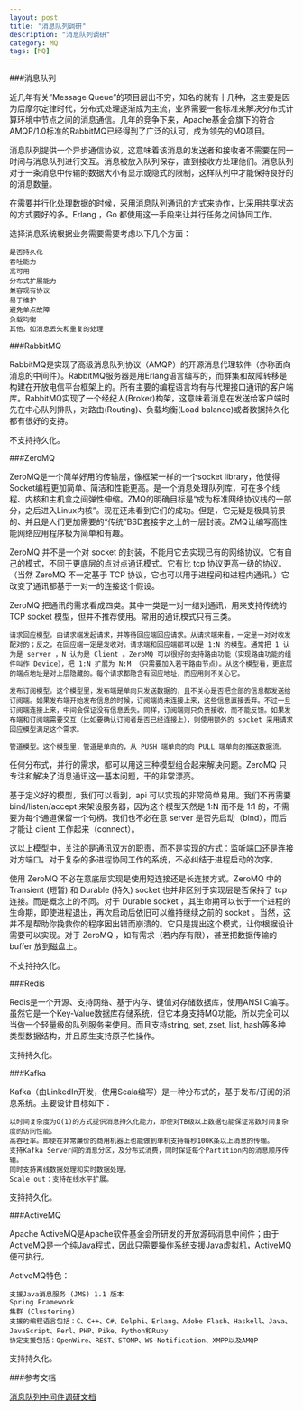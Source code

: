 ```yaml
---
layout: post
title: "消息队列调研"
description: "消息队列调研"
category: MQ
tags: [MQ]
---
```


###消息队列

近几年有关”Message Queue”的项目层出不穷，知名的就有十几种，这主要是因为后摩尔定律时代，分布式处理逐渐成为主流，业界需要一套标准来解决分布式计算环境中节点之间的消息通信。几年的竞争下来，Apache基金会旗下的符合AMQP/1.0标准的RabbitMQ已经得到了广泛的认可，成为领先的MQ项目。

消息队列提供一个异步通信协议，这意味着该消息的发送者和接收者不需要在同一时间与消息队列进行交互。消息被放入队列保存，直到接收方处理他们。消息队列对于一条消息中传输的数据大小有显示或隐式的限制，这样队列中才能保持良好的的消息数量。

在需要并行化处理数据的时候，采用消息队列通讯的方式来协作，比采用共享状态的方式要好的多。Erlang ，Go 都使用这一手段来让并行任务之间协同工作。

选择消息系统根据业务需要需要考虑以下几个方面：

	是否持久化
	吞吐能力
	高可用
	分布式扩展能力
	兼容现有协议
	易于维护
	避免单点故障
	负载均衡
	其他，如消息丢失和重复的处理

###RabbitMQ

RabbitMQ是实现了高级消息队列协议（AMQP）的开源消息代理软件（亦称面向消息的中间件）。RabbitMQ服务器是用Erlang语言编写的，而群集和故障转移是构建在开放电信平台框架上的。所有主要的编程语言均有与代理接口通讯的客户端库。RabbitMQ实现了一个经纪人(Broker)构架，这意味着消息在发送给客户端时先在中心队列排队，对路由(Routing)、负载均衡(Load balance)或者数据持久化都有很好的支持。

不支持持久化。

###ZeroMQ

ZeroMQ是一个简单好用的传输层，像框架一样的一个socket library，他使得Socket编程更加简单、简洁和性能更高。是一个消息处理队列库，可在多个线程、内核和主机盒之间弹性伸缩。ZMQ的明确目标是“成为标准网络协议栈的一部分，之后进入Linux内核”。现在还未看到它们的成功。但是，它无疑是极具前景的、并且是人们更加需要的“传统”BSD套接字之上的一层封装。ZMQ让编写高性能网络应用程序极为简单和有趣。

ZeroMQ 并不是一个对 socket 的封装，不能用它去实现已有的网络协议。它有自己的模式，不同于更底层的点对点通讯模式。它有比 tcp 协议更高一级的协议。（当然 ZeroMQ 不一定基于 TCP 协议，它也可以用于进程间和进程内通讯。）它改变了通讯都基于一对一的连接这个假设。

ZeroMQ 把通讯的需求看成四类。其中一类是一对一结对通讯，用来支持传统的 TCP socket 模型，但并不推荐使用。常用的通讯模式只有三类。

	请求回应模型。由请求端发起请求，并等待回应端回应请求。从请求端来看，一定是一对对收发配对的；反之，在回应端一定是发收对。请求端和回应端都可以是 1:N 的模型。通常把 1 认为是 server ，N 认为是 Client 。ZeroMQ 可以很好的支持路由功能（实现路由功能的组件叫作 Device），把 1:N 扩展为 N:M （只需要加入若干路由节点）。从这个模型看，更底层的端点地址是对上层隐藏的。每个请求都隐含有回应地址，而应用则不关心它。

	发布订阅模型。这个模型里，发布端是单向只发送数据的，且不关心是否把全部的信息都发送给订阅端。如果发布端开始发布信息的时候，订阅端尚未连接上来，这些信息直接丢弃。不过一旦订阅端连接上来，中间会保证没有信息丢失。同样，订阅端则只负责接收，而不能反馈。如果发布端和订阅端需要交互（比如要确认订阅者是否已经连接上），则使用额外的 socket 采用请求回应模型满足这个需求。

	管道模型。这个模型里，管道是单向的，从 PUSH 端单向的向 PULL 端单向的推送数据流。

任何分布式，并行的需求，都可以用这三种模型组合起来解决问题。ZeroMQ 只专注和解决了消息通讯这一基本问题，干的非常漂亮。

基于定义好的模型，我们可以看到，api 可以实现的非常简单易用。我们不再需要 bind/listen/accept 来架设服务器，因为这个模型天然是 1:N 而不是 1:1 的，不需要为每个通道保留一个句柄。我们也不必在意 server 是否先启动（bind），而后才能让 client 工作起来（connect）。

这以上模型中，关注的是通讯双方的职责，而不是实现的方式：监听端口还是连接对方端口。对于复杂的多进程协同工作的系统，不必纠结于进程启动的次序。

使用 ZeroMQ 不必在意底层实现是使用短连接还是长连接方式。ZeroMQ 中的 Transient (短暂) 和 Durable (持久) socket 也并非区别于实现层是否保持了 tcp 连接。而是概念上的不同。对于 Durable socket ，其生命期可以长于一个进程的生命期，即使进程退出，再次启动后依旧可以维持继续之前的 socket 。当然，这并不是帮助你挽救你的程序因出错而崩溃的。它只是提出这个模式，让你根据设计需要可以实现。对于 ZeroMQ ，如有需求（若内存有限），甚至把数据传输的 buffer 放到磁盘上。

不支持持久化。

###Redis

Redis是一个开源、支持网络、基于内存、键值对存储数据库，使用ANSI C编写。虽然它是一个Key-Value数据库存储系统，但它本身支持MQ功能，所以完全可以当做一个轻量级的队列服务来使用。而且支持string, set, zset, list, hash等多种类型数据结构，并且原生支持原子性操作。

支持持久化。

###Kafka

Kafka（由LinkedIn开发，使用Scala编写）是一种分布式的，基于发布/订阅的消息系统。主要设计目标如下：

	以时间复杂度为O(1)的方式提供消息持久化能力，即使对TB级以上数据也能保证常数时间复杂度的访问性能。
	高吞吐率。即使在非常廉价的商用机器上也能做到单机支持每秒100K条以上消息的传输。
	支持Kafka Server间的消息分区，及分布式消费，同时保证每个Partition内的消息顺序传输。
	同时支持离线数据处理和实时数据处理。
	Scale out：支持在线水平扩展。

支持持久化。

###ActiveMQ

Apache ActiveMQ是Apache软件基金会所研发的开放源码消息中间件；由于ActiveMQ是一个纯Java程式，因此只需要操作系统支援Java虚拟机，ActiveMQ便可执行。

ActiveMQ特色：

	支援Java消息服务 (JMS) 1.1 版本
	Spring Framework
	集群 (Clustering)
	支援的编程语言包括：C、C++、C#、Delphi、Erlang、Adobe Flash、Haskell、Java、JavaScript、Perl、PHP、Pike、Python和Ruby
	协定支援包括：OpenWire、REST、STOMP、WS-Notification、XMPP以及AMQP

支持持久化。

###参考文档

[消息队列中间件调研文档](http://alibaba.github.io/RocketMQ-docs/document/openuser/mqvsmq.pdf)
